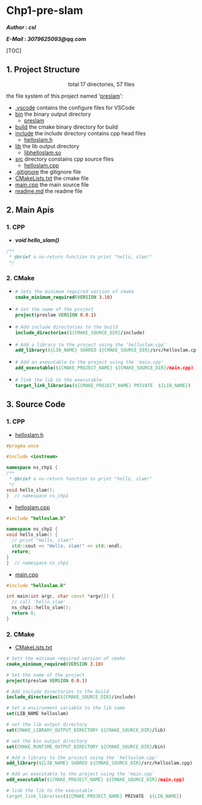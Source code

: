 # Chp1-pre-slam

___Author : csl___

___E-Mail : 3079625093@qq.com___

[TOC]

## 1. Project Structure

<center>total 17 directories, 57 files</center>

the file system of this project named '[preslam]()':

+ [.vscode](./.vscode) contains the configure files for VSCode
+ [bin](./bin) the binary output directory
  + [preslam](./bin/preslam)
+ [build](./build) the cmake binary directory for build
+ [include](./include) the include directory contains cpp head files
  + [helloslam.h](./include/helloslam.h)
+ [lib](./lib) the lib output directory
  + [libhelloslam.so](./lib/libhelloslam.so)
+ [src](./src) directory constains cpp source files
  + [helloslam.cpp](./src/helloslam.cpp)
+ [.gitignore](./.gitignore) the gitignore file
+ [CMakeLists.txt](./CMakeLists.txt) the cmake file
+ [main.cpp](./main.cpp) the main source file
+ [readme.md](./readme.md) the readme file

## 2. Main Apis

### 1. CPP

+ ___void hello_slam()___

```cpp
/**
 * @brief a no-return function to print "hello, slam!"
 */
```

### 2. CMake

+ ```cmake
  # Sets the minimum required version of cmake
  cmake_minimum_required(VERSION 3.10)
  ```

+ ```cmake
  # Set the name of the project
  project(preslam VERSION 0.0.1)
  ```

+ ```cmake
  # Add include directories to the build
  include_directories(${CMAKE_SOURCE_DIR}/include)
  ```

+ ```cmake
  # Add a library to the project using the 'helloslam.cpp'
  add_library(${LIB_NAME} SHARED ${CMAKE_SOURCE_DIR}/src/helloslam.cpp)
  ```

+ ```cmake
  # Add an executable to the project using the 'main.cpp'
  add_executable(${CMAKE_PROJECT_NAME} ${CMAKE_SOURCE_DIR}/main.cpp)
  ```

+ ```cmake
  # link the lib to the executable
  target_link_libraries(${CMAKE_PROJECT_NAME} PRIVATE  ${LIB_NAME})
  ```

## 3. Source Code

### 1. CPP

+ [helloslam.h](./include/helloslam.h)

```cpp
#pragma once

#include <iostream>

namespace ns_chp1 {
/**
 * @brief a no-return function to print "hello, slam!"
 */
void hello_slam();
}  // namespace ns_chp1
```

+ [helloslam.cpp](./src/helloslam.cpp)

```cpp
#include "helloslam.h"

namespace ns_chp1 {
void hello_slam() {
  // print "Hello, slam!"
  std::cout << "Hello, slam!" << std::endl;
  return;
}
}  // namespace ns_chp1
```

+ [main.cpp](./main.cpp)

```cpp
#include "helloslam.h"

int main(int argc, char const *argv[]) {
  // call 'hello_slam'
  ns_chp1::hello_slam();
  return 0;
}
```

### 2. CMake

+ [CMakeLists.txt](./CMakeLists.txt)

```cmake
# Sets the minimum required version of cmake
cmake_minimum_required(VERSION 3.10)

# Set the name of the project
project(preslam VERSION 0.0.1)

# Add include directories to the build
include_directories(${CMAKE_SOURCE_DIR}/include)

# Set a environment variable to the lib name
set(LIB_NAME helloslam)

# set the lib output directory
set(CMAKE_LIBRARY_OUTPUT_DIRECTORY ${CMAKE_SOURCE_DIR}/lib)

# set the bin output directory
set(CMAKE_RUNTIME_OUTPUT_DIRECTORY ${CMAKE_SOURCE_DIR}/bin)

# Add a library to the project using the 'helloslam.cpp'
add_library(${LIB_NAME} SHARED ${CMAKE_SOURCE_DIR}/src/helloslam.cpp)

# Add an executable to the project using the 'main.cpp'
add_executable(${CMAKE_PROJECT_NAME} ${CMAKE_SOURCE_DIR}/main.cpp)

# link the lib to the executable
target_link_libraries(${CMAKE_PROJECT_NAME} PRIVATE  ${LIB_NAME})
```


